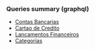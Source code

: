 ### Queries summary (graphql)

- [Contas Bancarias](https://github.com/kalebb4f6/controle-financeiro/blob/main/controle-financeiro-app/QUERIES-GRAPHQL-BANKACCOUNTS.md)
- [Cartao de Credito](https://github.com/kalebb4f6/controle-financeiro/blob/main/controle-financeiro-app/QUERIES-GRAPHQL-CREDITCARD.md)
- [Lancamentos Financeiros](https://github.com/kalebb4f6/controle-financeiro/blob/main/controle-financeiro-app/QUERIES-GRAPHQL-FINANCIALRELEASE.md)
- [Categorias](https://github.com/kalebb4f6/controle-financeiro/blob/main/controle-financeiro-app/QUERIES-GRAPHQL-CATEGORIES.md)

